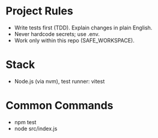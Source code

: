 # Project Rules
- Write tests first (TDD). Explain changes in plain English.
- Never hardcode secrets; use .env.
- Work only within this repo (SAFE_WORKSPACE).

# Stack
- Node.js (via nvm), test runner: vitest

# Common Commands
- npm test
- node src/index.js
